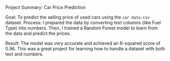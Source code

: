 Project Summary: Car Price Prediction

Goal: To predict the selling price of used cars using the `car data.csv` dataset.
Process: I prepared the data by converting text columns (like Fuel Type) into numbers. Then, I trained a Random Forest model to learn from the data and predict the prices.

Result: The model was very accurate and achieved an R-squared score of 0.96. This was a great project for learning how to handle a dataset with both text and numbers.
